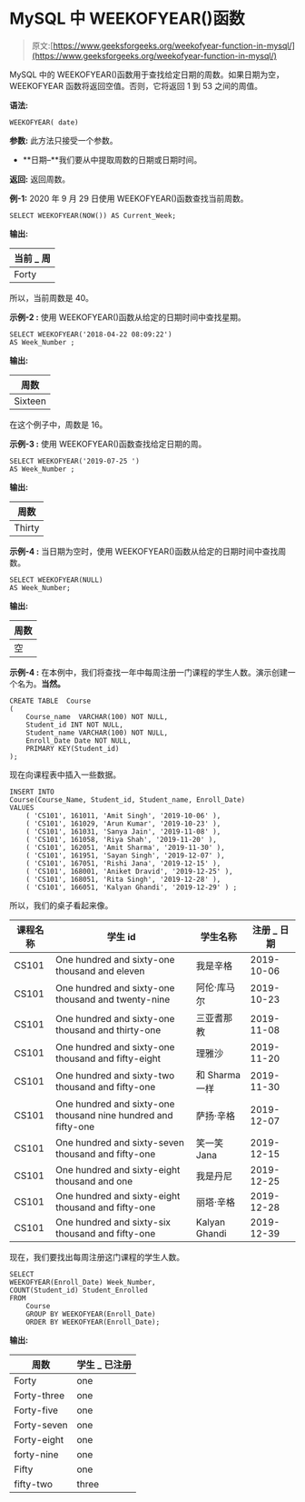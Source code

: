 # MySQL 中 WEEKOFYEAR()函数

> 原文:[https://www.geeksforgeeks.org/weekofyear-function-in-mysql/](https://www.geeksforgeeks.org/weekofyear-function-in-mysql/)

MySQL 中的 WEEKOFYEAR()函数用于查找给定日期的周数。如果日期为空，WEEKOFYEAR 函数将返回空值。否则，它将返回 1 到 53 之间的周值。

**语法:**

```
WEEKOFYEAR( date)
```

**参数:**
此方法只接受一个参数。

*   **日期–**我们要从中提取周数的日期或日期时间。

**返回:**
返回周数。

**例-1:**
2020 年 9 月 29 日使用 WEEKOFYEAR()函数查找当前周数。

```
SELECT WEEKOFYEAR(NOW()) AS Current_Week;

```

**输出:**

| 当前 _ 周 |
| --- |
| Forty |

所以，当前周数是 40。

**示例-2 :**
使用 WEEKOFYEAR()函数从给定的日期时间中查找星期。

```
SELECT WEEKOFYEAR('2018-04-22 08:09:22') 
AS Week_Number ;

```

**输出:**

| 周数 |
| --- |
| Sixteen |

在这个例子中，周数是 16。

**示例-3 :**
使用 WEEKOFYEAR()函数查找给定日期的周。

```
SELECT WEEKOFYEAR('2019-07-25 ') 
AS Week_Number ;

```

**输出:**

| 周数 |
| --- |
| Thirty |

**示例-4 :**
当日期为空时，使用 WEEKOFYEAR()函数从给定的日期时间中查找周数。

```
SELECT WEEKOFYEAR(NULL) 
AS Week_Number;

```

**输出:**

| 周数 |
| --- |
| 空 |

**示例-4 :**
在本例中，我们将查找一年中每周注册一门课程的学生人数。演示创建一个名为。**当然。**

```
CREATE TABLE  Course
(
    Course_name  VARCHAR(100) NOT NULL,
    Student_id INT NOT NULL,  
    Student_name VARCHAR(100) NOT NULL,
    Enroll_Date Date NOT NULL,
    PRIMARY KEY(Student_id)
);

```

现在向课程表中插入一些数据。

```
INSERT INTO
Course(Course_Name, Student_id, Student_name, Enroll_Date)
VALUES
    ( 'CS101', 161011, 'Amit Singh', '2019-10-06' ),
    ( 'CS101', 161029, 'Arun Kumar', '2019-10-23' ),
    ( 'CS101', 161031, 'Sanya Jain', '2019-11-08' ),
    ( 'CS101', 161058, 'Riya Shah', '2019-11-20' ),
    ( 'CS101', 162051, 'Amit Sharma', '2019-11-30' ),
    ( 'CS101', 161951, 'Sayan Singh', '2019-12-07' ),
    ( 'CS101', 167051, 'Rishi Jana', '2019-12-15' ),
    ( 'CS101', 168001, 'Aniket Dravid', '2019-12-25' ),
    ( 'CS101', 168051, 'Rita Singh', '2019-12-28' ),
    ( 'CS101', 166051, 'Kalyan Ghandi', '2019-12-29' ) ;

```

所以，我们的桌子看起来像。

| 课程名称 | 学生 id | 学生名称 | 注册 _ 日期 |
| --- | --- | --- | --- |
| CS101 | One hundred and sixty-one thousand and eleven | 我是辛格 | 2019-10-06 |
| CS101 | One hundred and sixty-one thousand and twenty-nine | 阿伦·库马尔 | 2019-10-23 |
| CS101 | One hundred and sixty-one thousand and thirty-one | 三亚耆那教 | 2019-11-08 |
| CS101 | One hundred and sixty-one thousand and fifty-eight | 理雅沙 | 2019-11-20 |
| CS101 | One hundred and sixty-two thousand and fifty-one | 和 Sharma 一样 | 2019-11-30 |
| CS101 | One hundred and sixty-one thousand nine hundred and fifty-one | 萨扬·辛格 | 2019-12-07 |
| CS101 | One hundred and sixty-seven thousand and fifty-one | 笑一笑 Jana | 2019-12-15 |
| CS101 | One hundred and sixty-eight thousand and one | 我是丹尼 | 2019-12-25 |
| CS101 | One hundred and sixty-eight thousand and fifty-one | 丽塔·辛格 | 2019-12-28 |
| CS101 | One hundred and sixty-six thousand and fifty-one | Kalyan Ghandi | 2019-12-39 |

现在，我们要找出每周注册这门课程的学生人数。

```
SELECT
WEEKOFYEAR(Enroll_Date) Week_Number,
COUNT(Student_id) Student_Enrolled
FROM
    Course
    GROUP BY WEEKOFYEAR(Enroll_Date)
    ORDER BY WEEKOFYEAR(Enroll_Date);

```

**输出:**

| 周数 | 学生 _ 已注册 |
| --- | --- |
| Forty | one |
| Forty-three | one |
| Forty-five | one |
| Forty-seven | one |
| Forty-eight | one |
| forty-nine | one |
| Fifty | one |
| fifty-two | three |